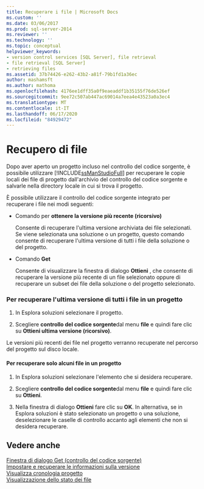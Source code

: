 ```yaml
---
title: Recuperare i file | Microsoft Docs
ms.custom: ''
ms.date: 03/06/2017
ms.prod: sql-server-2014
ms.reviewer: ''
ms.technology: ''
ms.topic: conceptual
helpviewer_keywords:
- version control services [SQL Server], file retrieval
- file retrieval [SQL Server]
- retrieving files
ms.assetid: 37b74426-e262-43b2-a81f-79b1fd1a36ec
author: mashamsft
ms.author: mathoma
ms.openlocfilehash: 4176ee1dff35a0f9eaeaddf1b35155f76de526ef
ms.sourcegitcommit: 9ee72c507ab447ac69014a7eea4e43523a0a3ec4
ms.translationtype: MT
ms.contentlocale: it-IT
ms.lasthandoff: 06/17/2020
ms.locfileid: "84929472"
---
```

# <a name="retrieve-files"></a>Recupero di file
  Dopo aver aperto un progetto incluso nel controllo del codice sorgente, è possibile utilizzare [!INCLUDE[ssManStudioFull](../includes/ssmanstudiofull-md.md)] per recuperare le copie locali dei file di progetto dall'archivio del controllo del codice sorgente e salvarle nella directory locale in cui si trova il progetto.  
  
 È possibile utilizzare il controllo del codice sorgente integrato per recuperare i file nei modi seguenti:  
  
-   Comando per **ottenere la versione più recente (ricorsivo)**  
  
     Consente di recuperare l'ultima versione archiviata dei file selezionati. Se viene selezionata una soluzione o un progetto, questo comando consente di recuperare l'ultima versione di tutti i file della soluzione o del progetto.  
  
-   Comando **Get**  
  
     Consente di visualizzare la finestra di dialogo **Ottieni** , che consente di recuperare la versione più recente di un file selezionato oppure di recuperare un subset dei file della soluzione o del progetto selezionato.  
  
### <a name="to-retrieve-the-latest-version-of-all-the-files-in-a-project"></a>Per recuperare l'ultima versione di tutti i file in un progetto  
  
1.  In Esplora soluzioni selezionare il progetto.  
  
2.  Scegliere **controllo del codice sorgente**dal menu **file** e quindi fare clic su **Ottieni ultima versione (ricorsivo)**.  
  
 Le versioni più recenti dei file nel progetto verranno recuperate nel percorso del progetto sul disco locale.  
  
#### <a name="to-retrieve-only-certain-files-in-a-project"></a>Per recuperare solo alcuni file in un progetto  
  
1.  In Esplora soluzioni selezionare l'elemento che si desidera recuperare.  
  
2.  Scegliere **controllo del codice sorgente**dal menu **file** e quindi fare clic su **Ottieni**.  
  
3.  Nella finestra di dialogo **Ottieni** fare clic su **OK**. In alternativa, se in Esplora soluzioni è stato selezionato un progetto o una soluzione, deselezionare le caselle di controllo accanto agli elementi che non si desidera recuperare.  
  
## <a name="see-also"></a>Vedere anche  
 [Finestra di dialogo Get &#40;controllo del codice sorgente&#41;](../../2014/database-engine/get-dialog-box-source-control.md)   
 [Impostare e recuperare le informazioni sulla versione](../../2014/database-engine/set-and-retrieve-version-information.md)   
 [Visualizza cronologia progetto](../../2014/database-engine/view-project-history.md)   
 [Visualizzazione dello stato dei file](../../2014/database-engine/view-file-status.md)  
  
  
